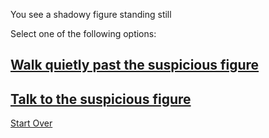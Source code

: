 You see a shadowy figure standing still

Select one of the following options:
## [Walk quietly past the suspicious figure](walk-quietly-past-it)
## [Talk to the suspicious figure](talk-to-the-figure)

[Start Over](../home.md)
